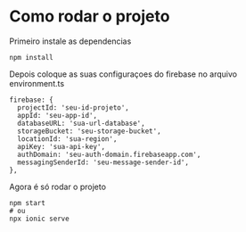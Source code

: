 # Como rodar o projeto

Primeiro instale as dependencias
```
npm install
```

Depois coloque as suas configuraçoes do firebase no arquivo environment.ts

```
firebase: {
  projectId: 'seu-id-projeto',
  appId: 'seu-app-id',
  databaseURL: 'sua-url-database',
  storageBucket: 'seu-storage-bucket',
  locationId: 'sua-region',
  apiKey: 'sua-api-key',
  authDomain: 'seu-auth-domain.firebaseapp.com',
  messagingSenderId: 'seu-message-sender-id',
},
```

Agora é só rodar o projeto
```
npm start
# ou
npx ionic serve
```
